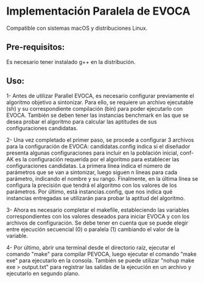 # Implementación Paralela de EVOCA
Compatible con sistemas macOS y distribuciones Linux.

## Pre-requisitos:
Es necesario tener instalado g++ en la distribución.

## Uso:

1- Antes de utilizar Parallel EVOCA, es necesario configurar previamente el algoritmo objetivo a sintonizar. Para ello, se requiere un archivo ejecutable (sh) y su correspondiente compilación (bin) para poder ejecutarlo con EVOCA. También se deben tener las instancias benchmark en las que se desea probar el algoritmo para calcular las aptitudes de sus configuraciones candidatas.

2- Una vez completado el primer paso, se procede a configurar 3 archivos para la configuración de EVOCA: candidatas.config indica si el diseñador presenta algunas configuraciones para incluir en la población inicial, conf-AK es la configuración requerida por el algoritmo para establecer las configuraciones candidatas. La primera línea indica el número de parámetros que se van a sintonizar, luego siguen n líneas para cada parámetro, indicando el nombre y su rango. Finalmente, en la última línea se configura la precisión que tendrá el algoritmo con los valores de los parámetros. Por último, está instancias.config, que nos indica qué instancias entregadas se utilizarán para probar la aptitud del algoritmo.

3- Ahora es necesario completar el makefile, estableciendo las variables correspondientes con los valores deseados para iniciar EVOCA y con los archivos de configuración. Se debe tener en cuenta que se puede elegir entre ejecución secuencial (0) o paralela (1) cambiando el valor de la variable.

4- Por último, abrir una terminal desde el directorio raíz, ejecutar el comando "make" para compilar PEVOCA, luego ejecutar el comando "make exe" para ejecutarlo en la consola. También se puede utilizar "nohup make exe > output.txt" para registrar las salidas de la ejecución en un archivo y ejecutarlo en segundo plano.

